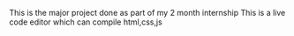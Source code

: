 This is the major project done as part of my 2 month internship 
This is a live code editor which can compile html,css,js
